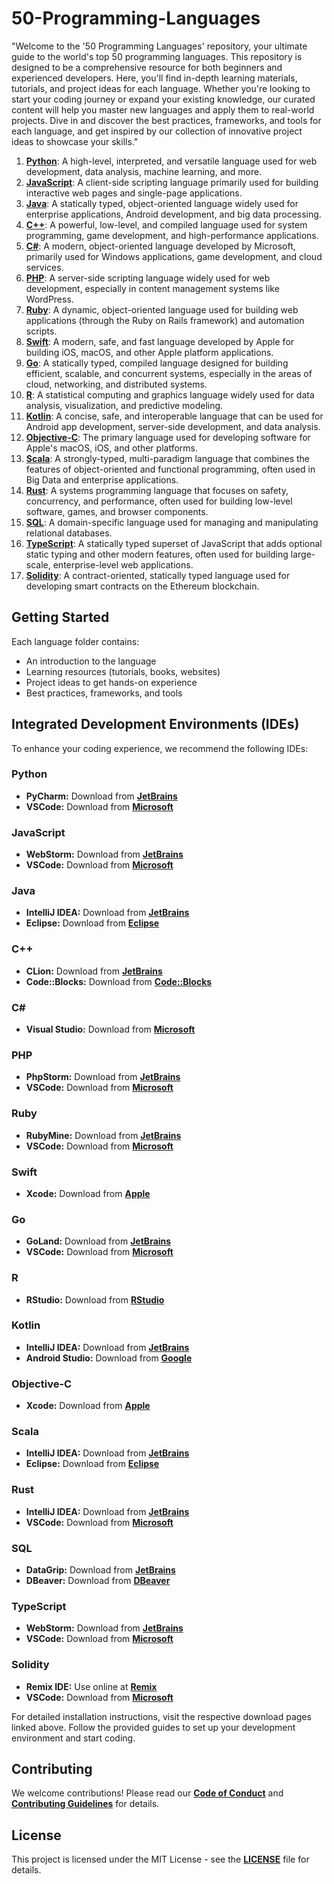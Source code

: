 # 50-Programming-Languages

"Welcome to the '50 Programming Languages' repository, your ultimate guide to the world's top 50 programming languages. This repository is designed to be a comprehensive resource for both beginners and experienced developers. Here, you'll find in-depth learning materials, tutorials, and project ideas for each language. Whether you're looking to start your coding journey or expand your existing knowledge, our curated content will help you master new languages and apply them to real-world projects. Dive in and discover the best practices, frameworks, and tools for each language, and get inspired by our collection of innovative project ideas to showcase your skills."

1. [**Python**](Python.md): A high-level, interpreted, and versatile language used for web development, data analysis, machine learning, and more.
2. [**JavaScript**](JavaScript.md): A client-side scripting language primarily used for building interactive web pages and single-page applications.
3. [**Java**](Java.md): A statically typed, object-oriented language widely used for enterprise applications, Android development, and big data processing.
4. [**C++**](C++.md): A powerful, low-level, and compiled language used for system programming, game development, and high-performance applications.
5. [**C#**](cshrap.md): A modern, object-oriented language developed by Microsoft, primarily used for Windows applications, game development, and cloud services.
6. [**PHP**](PHP.md): A server-side scripting language widely used for web development, especially in content management systems like WordPress.
7. [**Ruby**](Ruby.md): A dynamic, object-oriented language used for building web applications (through the Ruby on Rails framework) and automation scripts.
8. [**Swift**](Swift.md): A modern, safe, and fast language developed by Apple for building iOS, macOS, and other Apple platform applications.
9. [**Go**](Go.md): A statically typed, compiled language designed for building efficient, scalable, and concurrent systems, especially in the areas of cloud, networking, and distributed systems.
10. [**R**](R.md): A statistical computing and graphics language widely used for data analysis, visualization, and predictive modeling.
11. [**Kotlin**](Kotlin.md): A concise, safe, and interoperable language that can be used for Android app development, server-side development, and data analysis.
12. [**Objective-C**](Objective-C.md): The primary language used for developing software for Apple's macOS, iOS, and other platforms.
13. [**Scala**](Scala.md): A strongly-typed, multi-paradigm language that combines the features of object-oriented and functional programming, often used in Big Data and enterprise applications.
14. [**Rust**](Rust.md): A systems programming language that focuses on safety, concurrency, and performance, often used for building low-level software, games, and browser components.
15. [**SQL**](SQL.md): A domain-specific language used for managing and manipulating relational databases.
16. [**TypeScript**](TypeScript.md): A statically typed superset of JavaScript that adds optional static typing and other modern features, often used for building large-scale, enterprise-level web applications.
17. [**Solidity**](Solidity.md): A contract-oriented, statically typed language used for developing smart contracts on the Ethereum blockchain.

## Getting Started
Each language folder contains:
- An introduction to the language
- Learning resources (tutorials, books, websites)
- Project ideas to get hands-on experience
- Best practices, frameworks, and tools

## Integrated Development Environments (IDEs)
To enhance your coding experience, we recommend the following IDEs:

### Python
- **PyCharm:** Download from [**JetBrains**](https://www.jetbrains.com/pycharm/)
- **VSCode:** Download from [**Microsoft**](https://code.visualstudio.com/)

### JavaScript
- **WebStorm:** Download from [**JetBrains**](https://www.jetbrains.com/webstorm/)
- **VSCode:** Download from [**Microsoft**](https://code.visualstudio.com/)

### Java
- **IntelliJ IDEA:** Download from [**JetBrains**](https://www.jetbrains.com/idea/)
- **Eclipse:** Download from [**Eclipse**](https://www.eclipse.org/)

### C++
- **CLion:** Download from [**JetBrains**](https://www.jetbrains.com/clion/)
- **Code::Blocks:** Download from [**Code::Blocks**](http://www.codeblocks.org/)

### C#
- **Visual Studio:** Download from [**Microsoft**](https://visualstudio.microsoft.com/)

### PHP
- **PhpStorm:** Download from [**JetBrains**](https://www.jetbrains.com/phpstorm/)
- **VSCode:** Download from [**Microsoft**](https://code.visualstudio.com/)

### Ruby
- **RubyMine:** Download from [**JetBrains**](https://www.jetbrains.com/ruby/)
- **VSCode:** Download from [**Microsoft**](https://code.visualstudio.com/)

### Swift
- **Xcode:** Download from [**Apple**](https://developer.apple.com/xcode/)

### Go
- **GoLand:** Download from [**JetBrains**](https://www.jetbrains.com/go/)
- **VSCode:** Download from [**Microsoft**](https://code.visualstudio.com/)

### R
- **RStudio:** Download from [**RStudio**](https://www.rstudio.com/)

### Kotlin
- **IntelliJ IDEA:** Download from [**JetBrains**](https://www.jetbrains.com/idea/)
- **Android Studio:** Download from [**Google**](https://developer.android.com/studio)

### Objective-C
- **Xcode:** Download from [**Apple**](https://developer.apple.com/xcode/)

### Scala
- **IntelliJ IDEA:** Download from [**JetBrains**](https://www.jetbrains.com/idea/)
- **Eclipse:** Download from [**Eclipse**](https://www.scala-ide.org/)

### Rust
- **IntelliJ IDEA:** Download from [**JetBrains**](https://www.jetbrains.com/idea/)
- **VSCode:** Download from [**Microsoft**](https://code.visualstudio.com/)

### SQL
- **DataGrip:** Download from [**JetBrains**](https://www.jetbrains.com/datagrip/)
- **DBeaver:** Download from [**DBeaver**](https://dbeaver.io/)

### TypeScript
- **WebStorm:** Download from [**JetBrains**](https://www.jetbrains.com/webstorm/)
- **VSCode:** Download from [**Microsoft**](https://code.visualstudio.com/)

### Solidity
- **Remix IDE:** Use online at [**Remix**](https://remix.ethereum.org/)
- **VSCode:** Download from [**Microsoft**](https://code.visualstudio.com/)


For detailed installation instructions, visit the respective download pages linked above. Follow the provided guides to set up your development environment and start coding.


## Contributing
We welcome contributions! Please read our [**Code of Conduct**](CODE_OF_CONDUCT.md) and [**Contributing Guidelines**](CONTRIBUTING.md) for details.

## License
This project is licensed under the MIT License - see the [**LICENSE**](LICENSE) file for details.
